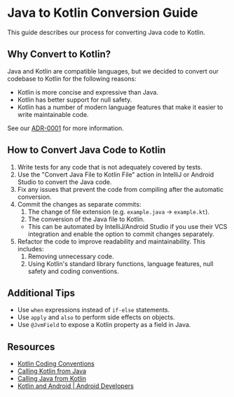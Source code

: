 # Java to Kotlin Conversion Guide

This guide describes our process for converting Java code to Kotlin.

## Why Convert to Kotlin?

Java and Kotlin are compatible languages, but we decided to convert our codebase to Kotlin for the following reasons:

- Kotlin is more concise and expressive than Java.
- Kotlin has better support for null safety.
- Kotlin has a number of modern language features that make it easier to write maintainable code.

See our [ADR-0001](../architecture/adr/0001-switch-from-java-to-kotlin.md) for more information.

## How to Convert Java Code to Kotlin

1. Write tests for any code that is not adequately covered by tests.
2. Use the "Convert Java File to Kotlin File" action in IntelliJ or Android Studio to convert the Java code.
3. Fix any issues that prevent the code from compiling after the automatic conversion.
4. Commit the changes as separate commits:
   1. The change of file extension (e.g. `example.java` -> `example.kt`).
   2. The conversion of the Java file to Kotlin.
   - This can be automated by IntelliJ/Android Studio if you use their VCS integration and enable the option to commit changes separately.
5. Refactor the code to improve readability and maintainability. This includes:
   1. Removing unnecessary code.
   2. Using Kotlin's standard library functions, language features, null safety and coding conventions.

## Additional Tips

- Use `when` expressions instead of `if-else` statements.
- Use `apply` and `also` to perform side effects on objects.
- Use `@JvmField` to expose a Kotlin property as a field in Java.

## Resources

- [Kotlin Coding Conventions](https://kotlinlang.org/docs/coding-conventions.html)
- [Calling Kotlin from Java](https://kotlinlang.org/docs/java-to-kotlin-interop.html)
- [Calling Java from Kotlin](https://kotlinlang.org/docs/java-interop.html)
- [Kotlin and Android | Android Developers](https://developer.android.com/kotlin?hl=en)

